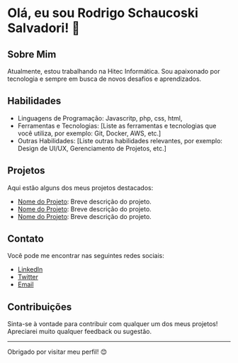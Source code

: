 # Olá, eu sou Rodrigo Schaucoski Salvadori! 👋

## Sobre Mim

Atualmente, estou trabalhando na Hitec Informática. Sou apaixonado por tecnologia e sempre em busca de novos desafios e aprendizados.

## Habilidades

- Linguagens de Programação: Javascritp, php, css, html,
- Ferramentas e Tecnologias: [Liste as ferramentas e tecnologias que você utiliza, por exemplo: Git, Docker, AWS, etc.]
- Outras Habilidades: [Liste outras habilidades relevantes, por exemplo: Design de UI/UX, Gerenciamento de Projetos, etc.]

## Projetos

Aqui estão alguns dos meus projetos destacados:

- [Nome do Projeto](link-para-o-projeto): Breve descrição do projeto.
- [Nome do Projeto](link-para-o-projeto): Breve descrição do projeto.
- [Nome do Projeto](link-para-o-projeto): Breve descrição do projeto.

## Contato

Você pode me encontrar nas seguintes redes sociais:

- [LinkedIn](link-para-o-seu-linkedin)
- [Twitter](link-para-o-seu-twitter)
- [Email](mailto:seu-email@example.com)

## Contribuições

Sinta-se à vontade para contribuir com qualquer um dos meus projetos! Apreciarei muito qualquer feedback ou sugestão.

---

Obrigado por visitar meu perfil! 😊

